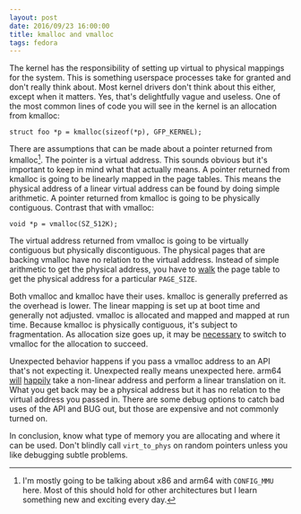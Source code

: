 ```yaml
---
layout: post
date: 2016/09/23 16:00:00
title: kmalloc and vmalloc
tags: fedora
---
```

The kernel has the responsibility of setting up virtual to physical mappings
for the system. This is something userspace processes take for granted and
don't really think about. Most kernel drivers don't think about this either,
except when it matters. Yes, that's delightfully vague and useless. One of
the most common lines of code you will see in the kernel is an allocation
from kmalloc:

	struct foo *p = kmalloc(sizeof(*p), GFP_KERNEL);

There are assumptions that can be made about a pointer returned from
kmalloc[^1]. The pointer is a virtual address. This sounds obvious but it's
important to keep in mind what that actually means. A pointer returned from
kmalloc is going to be linearly mapped in the page tables. This means the
physical address of a linear virtual address can be found by doing simple
arithmetic. A pointer returned from kmalloc is going to be physically
contiguous. Contrast that with vmalloc:

	void *p = vmalloc(SZ_512K);

The virtual address returned from vmalloc is going to be virtually contiguous
but physically discontiguous. The physical pages that are backing vmalloc
have no relation to the virtual address. Instead of simple arithmetic to
get the physical address, you have to [walk](http://lxr.free-electrons.com/source/mm/vmalloc.c#L235)
the page table to get the physical address for a particular `PAGE_SIZE`.

Both vmalloc and kmalloc have their uses. kmalloc is generally preferred as
the overhead is lower. The linear mapping is set up at boot time and generally
not adjusted. vmalloc is allocated and mapped and mapped at run time. Because
kmalloc is physically contiguous, it's subject to fragmentation. As allocation
size goes up, it may be [necessary](https://marc.info/?l=linux-kernel&m=147455813419596&w=2)
to switch to vmalloc for the allocation to succeed.

Unexpected behavior happens if you pass a vmalloc address to an API that's
not expecting it. Unexpected really means unexpected here. arm64 [will](http://lxr.free-electrons.com/source/arch/arm64/include/asm/memory.h#L190)
[happily](http://lxr.free-electrons.com/source/arch/arm64/include/asm/memory.h#L109)
take a non-linear address and perform a linear translation on it. What you
get back may be a physical address but it has no relation to the virtual
address you passed in. There are some debug options to catch bad uses of
the API and BUG out, but those are expensive and not commonly turned on.

In conclusion, know what type of memory you are allocating and where it
can be used. Don't blindly call `virt_to_phys` on random pointers unless you
like debugging subtle problems.

[^1]: I'm mostly going to be talking about x86 and arm64 with `CONFIG_MMU`
here. Most of this should hold for other architectures but I learn something
new and exciting every day.
